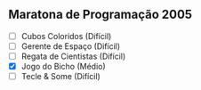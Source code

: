 ## Maratona de Programação 2005

- [ ] Cubos Coloridos (Difícil)
- [ ] Gerente de Espaço (Difícil)
- [ ] Regata de Cientistas (Difícil)
- [x] Jogo do Bicho (Médio)
- [ ] Tecle & Some (Difícil)
